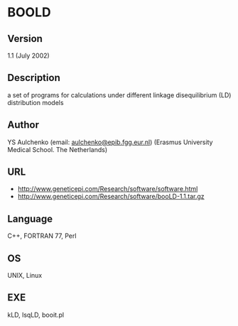 # BOOLD

## Version
1.1 (July 2002)

## Description
a set of programs for calculations under different linkage disequilibrium (LD) distribution models

## Author
YS Aulchenko (email: aulchenko@epib.fgg.eur.nl) (Erasmus University Medical School. The Netherlands)

## URL
* http://www.geneticepi.com/Research/software/software.html
* http://www.geneticepi.com/Research/software/booLD-1.1.tar.gz

## Language
C++, FORTRAN 77, Perl

## OS
UNIX, Linux

## EXE
kLD, lsqLD, booit.pl